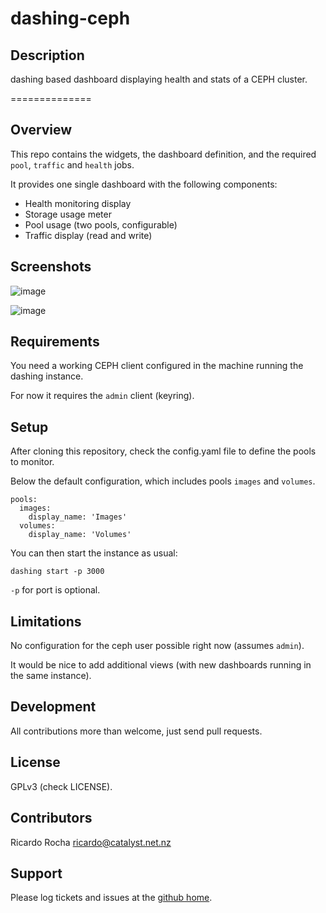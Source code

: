 dashing-ceph
============

## Description

dashing based dashboard displaying health and stats of a CEPH cluster.

==============

Overview
--------

This repo contains the widgets, the dashboard definition, and the required `pool`, `traffic` and `health` jobs.

It provides one single dashboard with the following components:

* Health monitoring display
* Storage usage meter
* Pool usage (two pools, configurable)
* Traffic display (read and write)

Screenshots
-----------

![image](https://raw.github.com/rochaporto/dashing-ceph/master/public/ceph_ok.png)

![image](https://raw.github.com/rochaporto/dashing-ceph/master/public/ceph_warn.png)

Requirements
------------

You need a working CEPH client configured in the machine running the dashing instance.

For now it requires the `admin` client (keyring).

Setup
-----

After cloning this repository, check the config.yaml file to define the pools to monitor.

Below the default configuration, which includes pools `images` and `volumes`.

    pools:
      images:
        display_name: 'Images'
      volumes:
        display_name: 'Volumes'

You can then start the instance as usual:

    dashing start -p 3000

`-p` for port is optional.

Limitations
-----------

No configuration for the ceph user possible right now (assumes `admin`).

It would be nice to add additional views (with new dashboards running in the same instance).

Development
-----------

All contributions more than welcome, just send pull requests.

License
-------

GPLv3 (check LICENSE).

Contributors
------------

Ricardo Rocha <ricardo@catalyst.net.nz>

Support
-------

Please log tickets and issues at the [github home](https://github.com/rochaporto/dashing-ceph/issues).
